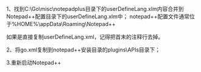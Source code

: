 1、找到C:\\Go\misc\notepadplus目录下的userDefineLang.xlm内容合并到Notepad++配置目录下的userDefineLang.xlm中；
notepad++配置文件通常位于%HOME%\appData\Roaming\Notepad++

如果是直接复制userDefineLang.xml，记得把首末的注释行去掉。<NotepadPlus>

2、将go.xml复制到notepad++安装目录的plugins\APIs目录下；

3.重新启动Notepad++

